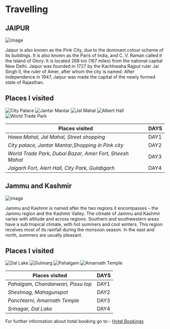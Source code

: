 # Travelling
## JAIPUR
![image](https://upload.wikimedia.org/wikipedia/commons/thumb/4/41/East_facade_Hawa_Mahal_Jaipur_from_ground_level_%28July_2022%29_-_img_01.jpg/268px-East_facade_Hawa_Mahal_Jaipur_from_ground_level_%28July_2022%29_-_img_01.jpg) 
      
   Jaipur is also known as the Pink City, due to the dominant colour scheme of its buildings. It is also known as the Paris of India, and C. V. Raman called it the Island of Glory. It is located 268 km (167 miles) from the national capital New Delhi. Jaipur was founded in 1727 by the Kachhwaha Rajput ruler Jai Singh II, the ruler of Amer, after whom the city is named. After independence in 1947, Jaipur was made the capital of the newly formed state of Rajasthan.
    

## Places I visited
 
![City Palace](https://upload.wikimedia.org/wikipedia/commons/thumb/a/ab/Riddhi-Siddhi_Pol%2C_City_Palace_Jaipur.jpg/260px-Riddhi-Siddhi_Pol%2C_City_Palace_Jaipur.jpg)
![Jantar Mantar](https://upload.wikimedia.org/wikipedia/commons/thumb/3/3f/Jantar_Mantar_at_Jaipur.jpg/268px-Jantar_Mantar_at_Jaipur.jpg) 
![Jal Mahal](https://upload.wikimedia.org/wikipedia/commons/thumb/f/ff/Jaipur_03-2016_39_Jal_Mahal_-_Water_Palace.jpg/140px-Jaipur_03-2016_39_Jal_Mahal_-_Water_Palace.jpg)
![Albert Hall](https://upload.wikimedia.org/wikipedia/commons/thumb/1/18/Albert_Hall_%28_Jaipur_%29.jpg/125px-Albert_Hall_%28_Jaipur_%29.jpg)
![World Trade Park](https://upload.wikimedia.org/wikipedia/commons/thumb/a/a3/World_Trade_Park_Jaipur_in_2012.jpg/139px-World_Trade_Park_Jaipur_in_2012.jpg)

| Places visited                                             | DAYS    |
|------------------------------------------------------------|---------|
| *Hawa Mahal, Jal Mahal, Street shopping*|DAY1 |
| *City palace, Jantar Mantar,Shopping in Pink city*| DAY2 |
| *World Trade Park, Dubai Bazar, Amer Fort, Sheesh Mahal*| DAY3 |
| *Jaigarh Fort, Alert Hall, City Park, Gulabgarh*| DAY4  |

## Jammu and Kashmir
![image](https://upload.wikimedia.org/wikipedia/commons/thumb/a/a8/Houseboats%2C_Dal_Lake%2C_Kashmir.jpg/250px-Houseboats%2C_Dal_Lake%2C_Kashmir.jpg)

Jammu and Kashmir is named after the two regions it encompasses – the Jammu region and the Kashmir Valley.
The climate of Jammu and Kashmir varies with altitude and across regions. Southern and southwestern areas have a sub tropical climate, with hot summers and cool winters. This region receives most of its rainfall during the monsoon season. In the east and north, summers are usually pleasant. 

## Places I visited

![Dal Lake](https://upload.wikimedia.org/wikipedia/commons/thumb/e/e1/Dal_Lake_Hazratbal_Srinagar.jpg/264px-Dal_Lake_Hazratbal_Srinagar.jpg)
![Gulmarg](https://upload.wikimedia.org/wikipedia/commons/thumb/8/8e/Gulmarg_-_Jannat_on_Earth.jpg/248px-Gulmarg_-_Jannat_on_Earth.jpg) 
![Pahalgam](https://upload.wikimedia.org/wikipedia/commons/thumb/f/f6/Pahalgam_Valley.jpg/250px-Pahalgam_Valley.jpg)
![Amarnath Temple](https://encrypted-tbn0.gstatic.com/images?q=tbn:ANd9GcTtLuwC7HKvjyD0mXA5a9OeVSjWqD4H6KKB--rjNJo2&s)

| Places visited                                             | DAYS    |
|------------------------------------------------------------|---------|
| *Pahalgam, Chandanwari, Pissu top*|DAY1 |
| *Sheshnag, Mahagunspot*| DAY2 |
| *Panchtarni, Amarnath Temple*| DAY3 |
| *Srinagar, Dal Lake*| DAY4  |

For further information about hotel booking go to:-
[Hotel Bookings](https://www.trivago.in/)
